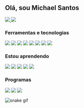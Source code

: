 ## Olá, sou Michael Santos

<a href="https://github.com/WazowskiDMike?tab=repositories">
<img heigth="180em" src="https://github-readme-stats.vercel.app/api?username=WazowskiDMike&show_icons=true&theme=dracula&hide_border=true">
<img heigth="180em" src="https://github-readme-stats.vercel.app/api/top-langs/?username=WazowskiDMike&layout=compact&theme=dracula&hide_border=true)](https://github.com/anuraghazra/github-readme-stats">

</a>

### Ferramentas e tecnologias
<p>
<code><img src="https://skillicons.dev/icons?i=html"/></code>
<code><img src="https://skillicons.dev/icons?i=js"/></code>
<code><img src="https://skillicons.dev/icons?i=css"/></code>
<code><img src="https://skillicons.dev/icons?i=bootstrap"/></code>
<code><img src="https://skillicons.dev/icons?i=tailwind"/></code>
<code><img src="https://skillicons.dev/icons?i=php"/></code>
<code><img src="https://skillicons.dev/icons?i=mysql"/></code>
<code><img src="https://skillicons.dev/icons?i=github"/></code>
</p>

### Estou aprendendo
<p>
<code><img src="https://skillicons.dev/icons?i=laravel"/></code>
<code><img src="https://skillicons.dev/icons?i=react"/></code>
<code><img src="https://skillicons.dev/icons?i=java"/></code>
<code><img src="https://skillicons.dev/icons?i=ts"/></code>
<code><img src="https://skillicons.dev/icons?i=py"/></code>
</p>

### Programas 
<p>
<code><img src="https://skillicons.dev/icons?i=vscode"/></code>
<code><img src="https://skillicons.dev/icons?i=idea"/></code>
<code><img src="https://skillicons.dev/icons?i=figma"/></code>
</p>

![snake gif](https://github.com/YOUR_USERNAME/YOUR_USERNAME/blob/output/github-contribution-grid-snake.gif)
